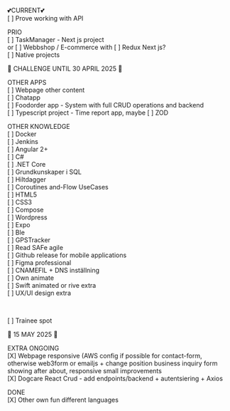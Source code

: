 
💕CURRENT💕 <br>
[ ] Prove working with API <br>

PRIO<br>
[ ] TaskManager - Next js project<br> or [ ] Webbshop / E-commerce with [ ] Redux Next js?  <br> 
[ ] Native projects <br>

🚀 CHALLENGE UNTIL 30 APRIL 2025 🚀   

OTHER APPS <br>
[ ] Webpage other content <br>
[ ] Chatapp  <br>
[ ] Foodorder app - System with full CRUD operations and backend <br>
[ ] Typescript project - Time report app, maybe [ ] ZOD <br>

OTHER KNOWLEDGE <br>
[ ] Docker <br>
[ ] Jenkins <br>
[ ] Angular 2+ <br>
[ ] C# <br>
[ ] .NET Core <br>
[ ] Grundkunskaper i SQL <br>
[ ] Hiltdagger <br>
[ ] Coroutines and-Flow UseCases <br>
[ ] HTML5 <br>
[ ] CSS3 <br>
[ ] Compose <br>
[ ] Wordpress <br>
[ ] Expo <br>
[ ] Ble <br>
[ ] GPSTracker <br>
[ ] Read SAFe agile <br>
[ ] Github release for mobile applications <br>
[ ] Figma professional <br>
[ ] CNAMEFIL + DNS inställning<br>
[ ] Own animate <br>
[ ] Swift animated or rive extra <br>
[ ] UX/UI design extra <br>


<br>

[ ] Trainee spot

🚀 15 MAY 2025 🚀 

EXTRA ONGOING<br>
[X] Webpage responsive (AWS config if possible for contact-form, otherwise web3form or emailjs + change position business inquiry form showing after about, responsive small improvements <br>
[X] Dogcare React Crud - add endpoints/backend + autentsiering + Axios <br>

DONE <br>
[X] Other own fun different languages <br>
